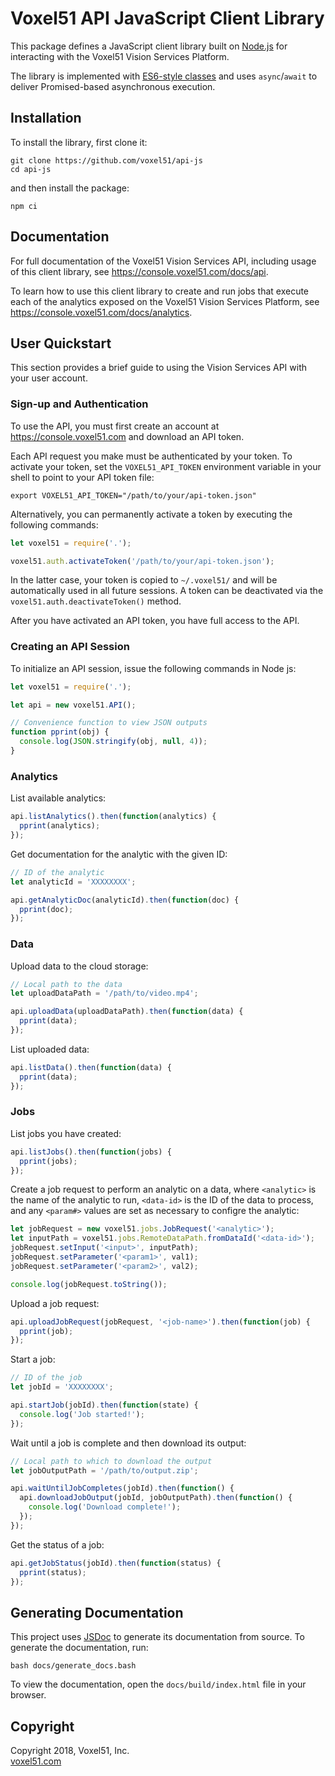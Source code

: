 # Voxel51 API JavaScript Client Library

This package defines a JavaScript client library built on
[Node.js](https://nodejs.org/en) for interacting with the Voxel51 Vision
Services Platform.

The library is implemented with
[ES6-style classes](http://es6-features.org/#ClassDefinition) and uses
`async`/`await` to deliver Promised-based asynchronous execution.


## Installation

To install the library, first clone it:

```shell
git clone https://github.com/voxel51/api-js
cd api-js
```

and then install the package:

```shell
npm ci
```


## Documentation

For full documentation of the Voxel51 Vision Services API, including usage of
this client library, see https://console.voxel51.com/docs/api.

To learn how to use this client library to create and run jobs that execute
each of the analytics exposed on the Voxel51 Vision Services Platform, see
https://console.voxel51.com/docs/analytics.


## User Quickstart

This section provides a brief guide to using the Vision Services API with your
user account.

### Sign-up and Authentication

To use the API, you must first create an account at https://console.voxel51.com
and download an API token.

Each API request you make must be authenticated by your token. To activate your
token, set the `VOXEL51_API_TOKEN` environment variable in your shell to point
to your API token file:

```shell
export VOXEL51_API_TOKEN="/path/to/your/api-token.json"
```

Alternatively, you can permanently activate a token by executing the following
commands:

```js
let voxel51 = require('.');

voxel51.auth.activateToken('/path/to/your/api-token.json');
```

In the latter case, your token is copied to `~/.voxel51/` and will be
automatically used in all future sessions. A token can be deactivated via the
`voxel51.auth.deactivateToken()` method.

After you have activated an API token, you have full access to the API.

### Creating an API Session

To initialize an API session, issue the following commands in Node js:

```js
let voxel51 = require('.');

let api = new voxel51.API();

// Convenience function to view JSON outputs
function pprint(obj) {
  console.log(JSON.stringify(obj, null, 4));
}
```

### Analytics

List available analytics:

```js
api.listAnalytics().then(function(analytics) {
  pprint(analytics);
});
```

Get documentation for the analytic with the given ID:

```js
// ID of the analytic
let analyticId = 'XXXXXXXX';

api.getAnalyticDoc(analyticId).then(function(doc) {
  pprint(doc);
});
```

### Data

Upload data to the cloud storage:

```js
// Local path to the data
let uploadDataPath = '/path/to/video.mp4';

api.uploadData(uploadDataPath).then(function(data) {
  pprint(data);
});
```

List uploaded data:

```js
api.listData().then(function(data) {
  pprint(data);
});
```

### Jobs

List jobs you have created:

```js
api.listJobs().then(function(jobs) {
  pprint(jobs);
});
```

Create a job request to perform an analytic on a data, where `<analytic>` is
the name of the analytic to run, `<data-id>` is the ID of the data to process,
and any `<param#>` values are set as necessary to configre the analytic:

```js
let jobRequest = new voxel51.jobs.JobRequest('<analytic>');
let inputPath = voxel51.jobs.RemoteDataPath.fromDataId('<data-id>');
jobRequest.setInput('<input>', inputPath);
jobRequest.setParameter('<param1>', val1);
jobRequest.setParameter('<param2>', val2);

console.log(jobRequest.toString());
```

Upload a job request:

```js
api.uploadJobRequest(jobRequest, '<job-name>').then(function(job) {
  pprint(job);
});
```

Start a job:

```js
// ID of the job
let jobId = 'XXXXXXXX';

api.startJob(jobId).then(function(state) {
  console.log('Job started!');
});
```

Wait until a job is complete and then download its output:

```js
// Local path to which to download the output
let jobOutputPath = '/path/to/output.zip';

api.waitUntilJobCompletes(jobId).then(function() {
  api.downloadJobOutput(jobId, jobOutputPath).then(function() {
    console.log('Download complete!');
  });
});
```

Get the status of a job:

```js
api.getJobStatus(jobId).then(function(status) {
  pprint(status);
});
```


## Generating Documentation

This project uses [JSDoc](https://github.com/jsdoc3/jsdoc) to generate its
documentation from source. To generate the documentation, run:

```shell
bash docs/generate_docs.bash
```

To view the documentation, open the `docs/build/index.html` file in your
browser.


## Copyright

Copyright 2018, Voxel51, Inc.<br>
[voxel51.com](https://voxel51.com)
